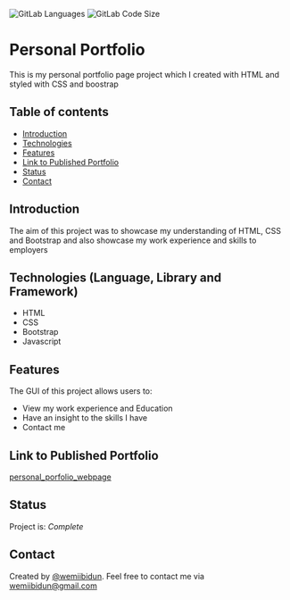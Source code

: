 
![GitLab Languages](https://img.shields.io/github/languages/count/wemiibidun/personal_portfolio)
![GitLab Code Size](https://img.shields.io/github/languages/code-size/wemiibidun/personal_portfolio)

# Personal Portfolio
This is my personal portfolio page project which I created with HTML and styled with CSS and boostrap

## Table of contents
* [Introduction](#introduction)
* [Technologies](#technologies-language-library-and-framework)
* [Features](#features)
* [Link to Published Portfolio](#link-to-published-portfolio)
* [Status](#status)
* [Contact](#contact)


## Introduction
The aim of this project was to showcase my understanding of HTML, CSS and Bootstrap and also showcase my work experience and skills to employers


## Technologies (Language, Library and Framework)
* HTML
* CSS
* Bootstrap
* Javascript

## Features
The GUI of this project allows users to:
* View my work experience and Education
* Have an insight to the skills I have
* Contact me

## Link to Published Portfolio

[personal_porfolio_webpage](https://wemiibidun.github.io/personal_portfolio/)

## Status
Project is: _Complete_

## Contact
Created by [@wemiibidun](https://twitter.com/wemiibidun/). Feel free to contact me via wemiibidun@gmail.com



